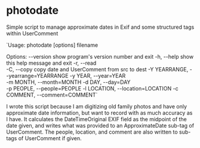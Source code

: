 # photodate
Simple script to manage approximate dates in Exif and some structured tags within UserComment

`Usage: photodate [options] filename

Options:
  --version             show program's version number and exit
  -h, --help            show this help message and exit
  -r, --read            
  -C, --copy            copy date and UserComment from src to dest
  -Y YEARRANGE, --yearrange=YEARRANGE
  -y YEAR, --year=YEAR  
  -m MONTH, --month=MONTH
  -d DAY, --day=DAY     
  -p PEOPLE, --people=PEOPLE
  -l LOCATION, --location=LOCATION
  -c COMMENT, --comment=COMMENT`

I wrote this script because I am digitizing old family photos and have only approximate date information, but want to
record with as much accuracy as I have. It calculates the DateTimeOriginal EXIF field as the midpoint of the date given,
and writes what was provided to an ApproximateDate sub-tag of UserComment. The people, location, and comment are also written
to sub-tags of UserComment if given.
